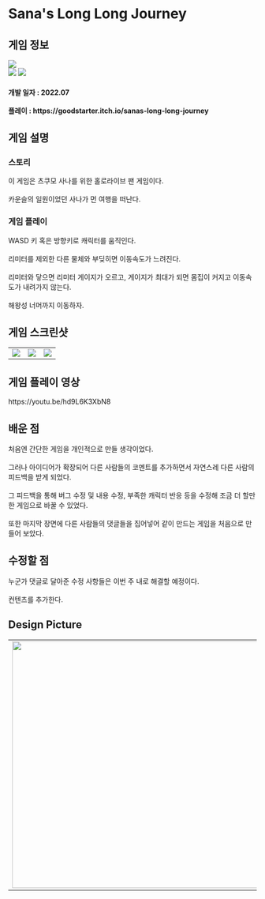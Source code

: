 # Sana's Long Long Journey
<div>
    <h2> 게임 정보 </h2>
    <img src = "https://img.itch.zone/aW1nLzk2NDEyMTMucG5n/347x500/MmRWeX.png"><br>
    <img src="https://img.shields.io/badge/Unity-yellow?style=flat-square&logo=Unity&logoColor=FFFFFF"/>
    <img src="https://img.shields.io/badge/Racing-pink"/>
    <h4> 개발 일자 : 2022.07 <br><br>
    플레이 : https://goodstarter.itch.io/sanas-long-long-journey
    
  </div>
  <div>
    <h2> 게임 설명 </h2>
    <h3> 스토리 </h3>
     이 게임은 츠쿠모 사나를 위한 홀로라이브 팬 게임이다. <br><br>
     카운슬의 일원이었던 사나가 먼 여행을 떠난다.
    <h3> 게임 플레이 </h3>
     WASD 키 혹은 방향키로 캐릭터를 움직인다.<br><br>
     리미터를 제외한 다른 물체와 부딪히면 이동속도가 느려진다.<br><br>
     리미터와 닿으면 리미터 게이지가 오르고, 게이지가 최대가 되면 몸집이 커지고 이동속도가 내려가지 않는다.<br><br>
     해왕성 너머까지 이동하자.
  </div> 
  <div>
    <h2> 게임 스크린샷 </h2>
      <table>
        <td><img src = "https://img.itch.zone/aW1hZ2UvMTYzOTMxMC85Njc1NjMzLnBuZw==/347x500/l5WrTq.png"></td>
        <td><img src = "https://img.itch.zone/aW1hZ2UvMTYzOTMxMC85Njc1NjMyLnBuZw==/347x500/TCN%2FW%2B.png"></td>
        <td><img src = "https://img.itch.zone/aW1hZ2UvMTYzOTMxMC85Njc1NjM0LnBuZw==/347x500/TKKlMp.png"></td>
      </table>
  </div>
    <div>
    <h2> 게임 플레이 영상 </h2>
    https://youtu.be/hd9L6K3XbN8
  </div>
  <div>
    <h2> 배운 점 </h2>
      처음엔 간단한 게임을 개인적으로 만들 생각이었다.<br><br>
      그러나 아이디어가 확장되어 다른 사람들의 코멘트를 추가하면서 자연스레 다른 사람의 피드백을 받게 되었다.<br><br>
      그 피드백을 통해 버그 수정 및 내용 수정, 부족한 캐릭터 반응 등을 수정해 조금 더 할만한 게임으로 바꿀 수 있었다.<br><br>
      또한 마지막 장면에 다른 사람들의 댓글들을 집어넣어 같이 만드는 게임을 처음으로 만들어 보았다.
  </div>
  <div>
    <h2> 수정할 점 </h2>
      누군가 댓글로 달아준 수정 사항들은 이번 주 내로 해결할 예정이다.<br><br>
      컨텐츠를 추가한다.
   <h2> Design Picture </h2>
   <table>
        <td><img src = "https://postfiles.pstatic.net/MjAyMjA4MDFfMjcy/MDAxNjU5MzMwODAxOTk1.-gbZMXUDyhOMz_i8yUj_aAh4hzSgm6293HBrNPNIvTAg.ZZtycSu828JGsjLCsBnqv03vtyKRWoA7w_eJ4Rt68qkg.JPEG.tdj04131/KakaoTalk_20220801_141114267_03.jpg?type=w773" height = 500></td>
     <td><img src = "https://postfiles.pstatic.net/MjAyMjA4MDFfMTI3/MDAxNjU5MzMwODAxOTI1.GWwJzBX5V1b-ubqEyGZDpCZPxJOMTC3ju36pHG82cYQg.lAN9ou64svdpNpIa3q-vCsura4jk8hso3nfKY1Vb6Xgg.JPEG.tdj04131/KakaoTalk_20220801_141114267_04.jpg?type=w773" height = 500></td>
      </table>
  </div>
